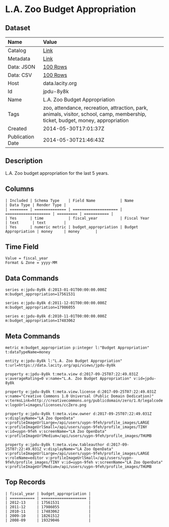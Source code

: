 # L.A. Zoo Budget Appropriation

## Dataset

| Name | Value |
| :--- | :---- |
| Catalog | [Link](https://catalog.data.gov/dataset/l-a-zoo-budget-appropriation-2de09) |
| Metadata | [Link](https://data.lacity.org/api/views/jpdu-8y8k) |
| Data: JSON | [100 Rows](https://data.lacity.org/api/views/jpdu-8y8k/rows.json?max_rows=100) |
| Data: CSV | [100 Rows](https://data.lacity.org/api/views/jpdu-8y8k/rows.csv?max_rows=100) |
| Host | data.lacity.org |
| Id | jpdu-8y8k |
| Name | L.A. Zoo Budget Appropriation |
| Tags | zoo, attendance, recreation, attraction, park, animals, visitor, school, camp, membership, ticket, budget, money, appropriation |
| Created | 2014-05-30T17:01:37Z |
| Publication Date | 2014-05-30T21:46:43Z |

## Description

L.A. Zoo budget appropriation for the last 5 years.

## Columns

```ls
| Included | Schema Type    | Field Name           | Name                 | Data Type | Render Type |
| ======== | ============== | ==================== | ==================== | ========= | =========== |
| Yes      | time           | fiscal_year          | Fiscal Year          | text      | text        |
| Yes      | numeric metric | budget_appropriation | Budget Appropriation | money     | money       |
```

## Time Field

```ls
Value = fiscal_year
Format & Zone = yyyy-MM
```

## Data Commands

```ls
series e:jpdu-8y8k d:2013-01-01T00:00:00.000Z m:budget_appropriation=17561531

series e:jpdu-8y8k d:2011-12-01T00:00:00.000Z m:budget_appropriation=17986055

series e:jpdu-8y8k d:2010-11-01T00:00:00.000Z m:budget_appropriation=17483062
```

## Meta Commands

```ls
metric m:budget_appropriation p:integer l:"Budget Appropriation" t:dataTypeName=money

entity e:jpdu-8y8k l:"L.A. Zoo Budget Appropriation" t:url=https://data.lacity.org/api/views/jpdu-8y8k

property e:jpdu-8y8k t:meta.view d:2017-09-25T07:22:49.031Z v:averageRating=0 v:name="L.A. Zoo Budget Appropriation" v:id=jpdu-8y8k

property e:jpdu-8y8k t:meta.view.license d:2017-09-25T07:22:49.031Z v:name="Creative Commons 1.0 Universal (Public Domain Dedication)" v:termsLink=http://creativecommons.org/publicdomain/zero/1.0/legalcode v:logoUrl=images/licenses/ccZero.png

property e:jpdu-8y8k t:meta.view.owner d:2017-09-25T07:22:49.031Z v:displayName="LA Zoo OpenData" v:profileImageUrlLarge=/api/users/uypn-9feh/profile_images/LARGE v:profileImageUrlSmall=/api/users/uypn-9feh/profile_images/TINY v:id=uypn-9feh v:screenName="LA Zoo OpenData" v:profileImageUrlMedium=/api/users/uypn-9feh/profile_images/THUMB

property e:jpdu-8y8k t:meta.view.tableauthor d:2017-09-25T07:22:49.031Z v:displayName="LA Zoo OpenData" v:profileImageUrlLarge=/api/users/uypn-9feh/profile_images/LARGE v:roleName=editor v:profileImageUrlSmall=/api/users/uypn-9feh/profile_images/TINY v:id=uypn-9feh v:screenName="LA Zoo OpenData" v:profileImageUrlMedium=/api/users/uypn-9feh/profile_images/THUMB
```

## Top Records

```ls
| fiscal_year | budget_appropriation | 
| =========== | ==================== | 
| 2012-13     | 17561531             | 
| 2011-12     | 17986055             | 
| 2010-11     | 17483062             | 
| 2009-10     | 18261512             | 
| 2008-09     | 19329046             | 
```